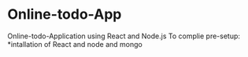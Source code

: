# Online-todo-App
Online-todo-Application using React and Node.js
To complie pre-setup:
*intallation of React and node and mongo



